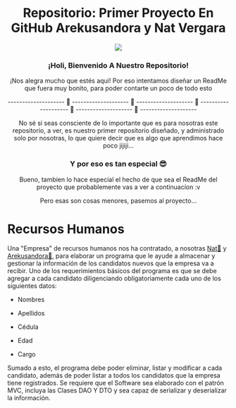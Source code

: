 <p align="center">
<h1 align="center">Repositorio: Primer Proyecto En GitHub Arekusandora y Nat Vergara</h1>
<div align="center"><img src="https://i.pinimg.com/564x/7d/a2/ab/7da2abca1de4d6219dee0d9407f67e9b.jpg"></div>
</p>
<p align="center">
<h3 align="center">¡Holi, Bienvenido A Nuestro Repositorio!</h3>
</p>
<p align="center"> ¡Nos alegra mucho que estés aquí! Por eso intentamos diseñar un ReadMe que fuera muy bonito, para poder contarte un poco de todo esto </p>

<p align="center">--------------------       🖤       --------------------       🖤       --------------------       🖤       --------------------       🖤       --------------------       🖤       --------------------</p>

<p align="center"> No sé si seas consciente de lo importante que es para nosotras este repositorio, a ver, es nuestro primer repositorio diseñado, y administrado solo por nosotras, lo que quiere decir que es algo que aprendimos hace poco jijiji...</p>

<h3 align="center">Y por eso es tan especial 😎</h3>

<p align="center">Bueno, tambien lo hace especial el hecho de que sea el ReadMe del proyecto que probablemente vas a ver a continuacíon :v</p>
<p align="center">Pero esas son cosas menores, pasemos al proyecto...</p>


# Recursos Humanos

Una "Empresa" de recursos humanos nos ha contratado, a nosotras [Nat💙](https://github.com/NatVerB) y [Arekusandora🧛](https://github.com/ArekuInBlueee), para elaborar un programa que le ayude a almacenar y gestionar la información de los candidatos nuevos que la empresa va a recibir. Uno de los requerimientos básicos del programa es que se debe agregar a cada candidato diligenciando obligatoriamente cada uno de los siguientes datos:

 - Nombres

 - Apellidos

 - Cédula

 - Edad

 - Cargo

Sumado a esto, el programa debe poder eliminar, listar y modificar a cada candidato, además de poder listar a todos los candidatos que la empresa tiene registrados. Se requiere que el Software sea elaborado con el patrón MVC, incluya las Clases DAO Y DTO y sea capaz de serializar y deserializar la información.




